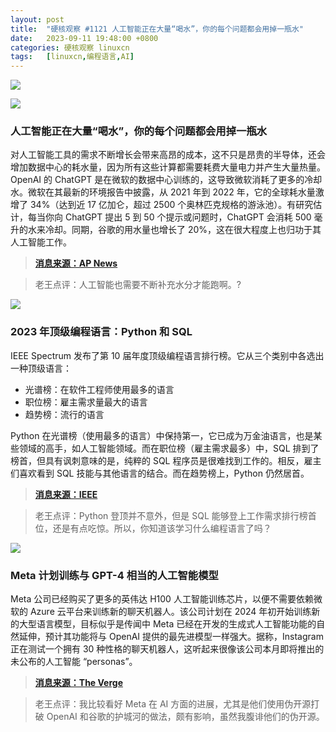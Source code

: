 ```yaml
---
layout: post
title:	"硬核观察 #1121 人工智能正在大量“喝水”，你的每个问题都会用掉一瓶水"
date:	2023-09-11 19:48:00 +0800 
categories:	硬核观察 linuxcn 
tags:	[linuxcn,编程语言,AI]
---
```



![](/Asserts/Images//attachment/album/202309/11/194808vly0rlwlv2vymxk2.jpg)


![](/Asserts/Images//attachment/album/202309/11/194817b181p278accpsx2c.jpg)


### 人工智能正在大量“喝水”，你的每个问题都会用掉一瓶水


对人工智能工具的需求不断增长会带来高昂的成本，这不只是昂贵的半导体，还会增加数据中心的耗水量，因为所有这些计算都需要耗费大量电力并产生大量热量。OpenAI 的 ChatGPT 是在微软的数据中心训练的，这导致微软消耗了更多的冷却水。微软在其最新的环境报告中披露，从 2021 年到 2022 年，它的全球耗水量激增了 34%（达到近 17 亿加仑，超过 2500 个奥林匹克规格的游泳池）。有研究估计，每当你向 ChatGPT 提出 5 到 50 个提示或问题时，ChatGPT 会消耗 500 毫升的水来冷却。同期，谷歌的用水量也增长了 20%，这在很大程度上也归功于其人工智能工作。



> 
> **[消息来源：AP News](https://apnews.com/article/chatgpt-gpt4-iowa-ai-water-consumption-microsoft-f551fde98083d17a7e8d904f8be822c4)**
> 
> 
> 



> 
> 老王点评：人工智能也需要不断补充水分才能跑啊。?
> 
> 
> 


![](/Asserts/Images//attachment/album/202309/11/194831hm30goqrq883g33z.jpg)


### 2023 年顶级编程语言：Python 和 SQL


IEEE Spectrum 发布了第 10 届年度顶级编程语言排行榜。它从三个类别中各选出一种顶级语言：


* 光谱榜：在软件工程师使用最多的语言
* 职位榜：雇主需求量最大的语言
* 趋势榜：流行的语言


Python 在光谱榜（使用最多的语言）中保持第一，它已成为万金油语言，也是某些领域的高手，如人工智能领域。而在职位榜（雇主需求最多）中，SQL 排到了榜首，但具有讽刺意味的是，纯粹的 SQL 程序员是很难找到工作的。相反，雇主们喜欢看到 SQL 技能与其他语言的结合。而在趋势榜上，Python 仍然居首。



> 
> **[消息来源：IEEE](https://spectrum.ieee.org/the-top-programming-languages-2023)**
> 
> 
> 



> 
> 老王点评：Python 登顶并不意外，但是 SQL 能够登上工作需求排行榜首位，还是有点吃惊。所以，你知道该学习什么编程语言了吗？
> 
> 
> 


![](/Asserts/Images//attachment/album/202309/11/194843k3aqg6t626re6e2t.jpg)


### Meta 计划训练与 GPT-4 相当的人工智能模型


Meta 公司已经购买了更多的英伟达 H100 人工智能训练芯片，以便不需要依赖微软的 Azure 云平台来训练新的聊天机器人。该公司计划在 2024 年初开始训练新的大型语言模型，目标似乎是传闻中 Meta 已经在开发的生成式人工智能功能的自然延伸，预计其功能将与 OpenAI 提供的最先进模型一样强大。据称，Instagram 正在测试一个拥有 30 种性格的聊天机器人，这听起来很像该公司本月即将推出的未公布的人工智能 “personas”。



> 
> **[消息来源：The Verge](https://www.theverge.com/2023/9/10/23867323/meta-new-ai-model-gpt-4-openai-chatbot-google-apple)**
> 
> 
> 



> 
> 老王点评：我比较看好 Meta 在 AI 方面的进展，尤其是他们使用伪开源打破 OpenAI 和谷歌的护城河的做法，颇有影响，虽然我腹诽他们的伪开源。
> 
> 
>
